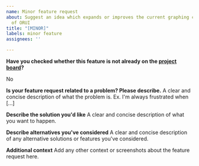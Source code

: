 ```yaml
---
name: Minor feature request
about: Suggest an idea which expands or improves the current graphing capabilities
  of ORUI
title: "[MINOR]"
labels: minor feature
assignees: ''

---
```


**Have you checked whether this feature is not already on the [project board](https://github.com/org-roam/org-roam-ui/projects/2)?**

No

**Is your feature request related to a problem? Please describe.**
A clear and concise description of what the problem is. Ex. I'm always frustrated when [...]

**Describe the solution you'd like**
A clear and concise description of what you want to happen.

**Describe alternatives you've considered**
A clear and concise description of any alternative solutions or features you've considered.

**Additional context**
Add any other context or screenshots about the feature request here.
